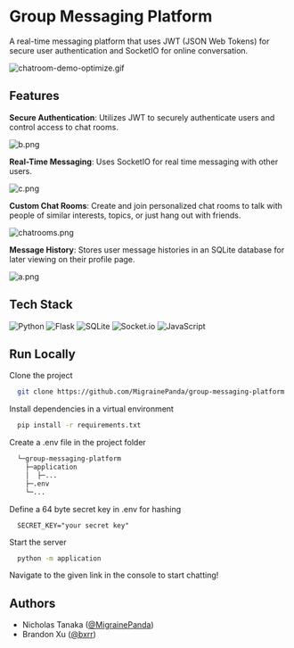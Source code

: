 # Group Messaging Platform

A real-time messaging platform that uses JWT (JSON Web Tokens) for secure user authentication and SocketIO for online conversation.

![chatroom-demo-optimize.gif](https://i.postimg.cc/m2hb4GHp/chatroom-demo-optimize.gif)

## Features
**Secure Authentication**: Utilizes JWT to securely authenticate users and control access to chat rooms.

![b.png](https://i.postimg.cc/X7HH83tf/b.png)

**Real-Time Messaging**: Uses SocketIO for real time messaging with other users.

![c.png](https://i.postimg.cc/jqvZxtxp/c.png)

**Custom Chat Rooms**: Create and join personalized chat rooms to talk with people of similar interests, topics, or just hang out with friends.
    
![chatrooms.png](https://i.postimg.cc/C1tfhKdJ/chatrooms.png)

**Message History**: Stores user message histories in an SQLite database for later viewing on their profile page.
    
![a.png](https://i.postimg.cc/2yCcH5zw/a.png)

## Tech Stack
![Python](https://img.shields.io/badge/python-3670A0?style=for-the-badge&logo=python&logoColor=ffdd54)
![Flask](https://img.shields.io/badge/flask-%23000.svg?style=for-the-badge&logo=flask&logoColor=white)
![SQLite](https://img.shields.io/badge/sqlite-%2307405e.svg?style=for-the-badge&logo=sqlite&logoColor=white)
![Socket.io](https://img.shields.io/badge/Socket.io-black?style=for-the-badge&logo=socket.io&badgeColor=010101)
![JavaScript](https://img.shields.io/badge/javascript-%23323330.svg?style=for-the-badge&logo=javascript&logoColor=%23F7DF1E)

## Run Locally

Clone the project

```bash
  git clone https://github.com/MigrainePanda/group-messaging-platform
```

Install dependencies in a virtual environment
```bash
  pip install -r requirements.txt
```

Create a .env file in the project folder
```bash
  └─group-messaging-platform
    ├─application
    │  ├─...
    ├─.env
    └─...
```
Define a 64 byte secret key in .env for hashing
```Dotenv
  SECRET_KEY="your secret key"
```

Start the server

```bash
  python -m application
```

Navigate to the given link in the console to start chatting!

## Authors

- Nicholas Tanaka ([@MigrainePanda](https://www.github.com/MigrainePanda))
- Brandon Xu ([@bxrr](https://www.github.com/bxrr))
